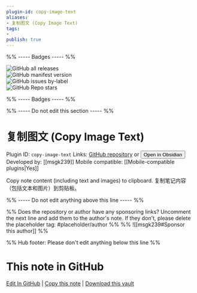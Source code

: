 ```yaml
---
plugin-id: copy-image-text
aliases:
- 复制图文 (Copy Image Text)
tags: 
- 
publish: true
---
```


%% ----- Badges ----- %%

![GitHub all releases](https://img.shields.io/github/downloads/msgk239/obsidian-copy-image-text/total?color=573E7A&logo=github&style=for-the-badge)   
![GitHub manifest version](https://img.shields.io/github/manifest-json/v/msgk239/obsidian-copy-image-text?color=573E7A&logo=github&style=for-the-badge)   
![GitHub issues by-label](https://img.shields.io/github/issues/msgk239/obsidian-copy-image-text/help%20wanted?color=573E7A&logo=github&style=for-the-badge)   
![GitHub Repo stars](https://img.shields.io/github/stars/msgk239/obsidian-copy-image-text?color=573E7A&logo=github&style=for-the-badge)

%% ----- Badges ----- %%

%% ----- Do not edit this section ----- %%

# 复制图文 (Copy Image Text)

Plugin ID: `copy-image-text`
Links: [GitHub repository](https://github.com/msgk239/obsidian-copy-image-text) or [<button id=HH>Open in Obsidian</button>](obsidian://show-plugin?id=copy-image-text)
Developed by: [[msgk239]]
Mobile compatible: [[Mobile-compatible plugins|Yes]]

Copy note content (including text and images) to clipboard. 复制笔记内容（包括文本和图片）到剪贴板。

%% ----- Do not edit anything above this line ----- %% 

%% Does the repository or author have any sponsoring links? Uncomment the next line and add them to the author's note. If they don't, please delete the placeholder tag: #placeholder/author %%
%% ![[msgk239#Sponsor this author]] %%

%% Hub footer: Please don't edit anything below this line %%

# This note in GitHub

<span class="git-footer">[Edit In GitHub](https://github.dev/obsidian-community/obsidian-hub/blob/main/02%20-%20Community%20Expansions/02.05%20All%20Community%20Expansions/Plugins/copy-image-text.md "git-hub-edit-note") | [Copy this note](https://raw.githubusercontent.com/obsidian-community/obsidian-hub/main/02%20-%20Community%20Expansions/02.05%20All%20Community%20Expansions/Plugins/copy-image-text.md "git-hub-copy-note") | [Download this vault](https://github.com/obsidian-community/obsidian-hub/archive/refs/heads/main.zip "git-hub-download-vault") </span>
